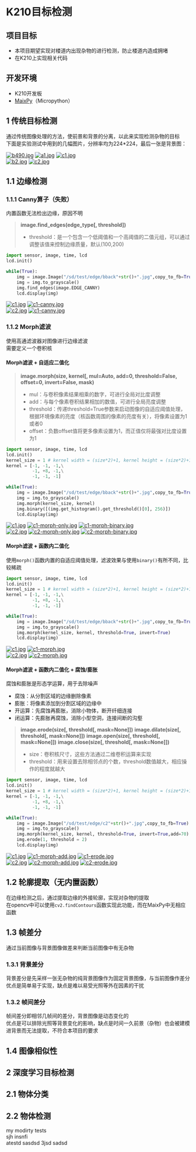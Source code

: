 # K210目标检测

## 项目目标

- 本项目期望实现对楼道内出现杂物的进行检测，防止楼道内造成拥堵
- 在K210上实现相关代码

## 开发环境

- K210开发板
- [MaixPy](https://wiki.sipeed.com/soft/maixpy/zh/)（Micropython）

## 1 传统目标检测

通过传统图像处理的方法，使前景和背景的分离，以此来实现检测杂物的目标  
下面是实验测试中用到的几幅图片，分辨率均为224*224，最后一张是背景图：

[![b490.jpg](https://i.postimg.cc/vHDMDyTp/b490.jpg)](https://postimg.cc/xcrBFWKR) [![a1.jpg](https://i.postimg.cc/d1Dk0rKC/a118.jpg)](https://postimg.cc/hzWPyJv4) [![c1.jpg](https://i.postimg.cc/PxMkmyZw/c1.jpg)](https://postimg.cc/R6q8mcgS)  
[![b2.jpg](https://i.postimg.cc/NFD1nTmP/bback.jpg)](https://postimg.cc/y3JggDfF) [![c2.jpg](https://i.postimg.cc/SxbDhhHm/c2.jpg)](https://postimg.cc/4mwz6rJ0)

## 1.1 边缘检测

### 1.1.1 Canny算子（失败）

内置函数无法检出边缘，原因不明

> **image.find_edges(edge_type[, threshold])**
> - threshold：是一个包含一个低阈值和一个高阈值的二值元组，可以通过调整该值来控制边缘质量，默认(100,200)

```py
import sensor, image, time, lcd
lcd.init()

while(True):
    img = image.Image("/sd/test/edge/bback"+str()+".jpg",copy_to_fb=True)
    img = img.to_grayscale()
    img.find_edges(image.EDGE_CANNY)
    lcd.display(img)
```

[![c1.jpg](https://i.postimg.cc/PxMkmyZw/c1.jpg)](https://postimg.cc/R6q8mcgS) [![c1-canny.jpg](https://i.postimg.cc/1zrWdDsx/c1-canny.jpg)](https://postimg.cc/sB19QQMK)  
[![c2.jpg](https://i.postimg.cc/SxbDhhHm/c2.jpg)](https://postimg.cc/4mwz6rJ0) [![c1-canny.jpg](https://i.postimg.cc/1zrWdDsx/c1-canny.jpg)](https://postimg.cc/sB19QQMK)

### 1.1.2 Morph滤波

使用高通滤波器对图像进行边缘滤波  
需要定义一个卷积核

#### Morph滤波 + 自适应二值化

> **image.morph(size, kernel[, mul=Auto, add=0, threshold=False, offset=0, invert=False, mask)**
> - mul：与卷积像素结果相乘的数字，可进行全局对比度调整
> - add：与每个像素卷积结果相加的数值，可进行全局亮度调整
> - threshold：传递threshold=True参数来启动图像的自适应阈值处理，根据环境像素的亮度（核函数周围的像素的亮度有关），将像素设置为1或者0
> - offset：负数offset值将更多像素设置为1，而正值仅将最强对比度设置为1

```py
import sensor, image, time, lcd
lcd.init()
kernel_size = 1 # kernel width = (size*2)+1, kernel height = (size*2)+1
kernel = [-1, -1, -1,\
          -1, +8, -1,\
          -1, -1, -1]

while(True):
    img = image.Image("/sd/test/edge/bback"+str()+".jpg",copy_to_fb=True)
    img = img.to_grayscale()
    img.morph(kernel_size, kernel)
    img.binary([(img.get_histogram().get_threshold()[0], 256)])
    lcd.display(img)
```

[![c1.jpg](https://i.postimg.cc/PxMkmyZw/c1.jpg)](https://postimg.cc/R6q8mcgS) [![c1-morph-only.jpg](https://i.postimg.cc/0Qb8nYJn/c1-morph-only.jpg)](https://postimg.cc/1n1h5NBV) [![c1-morph-binary.jpg](https://i.postimg.cc/pTKTfXHL/c1-morph-binary.jpg)](https://postimg.cc/sQDsyzxk)  
[![c2.jpg](https://i.postimg.cc/SxbDhhHm/c2.jpg)](https://postimg.cc/4mwz6rJ0) [![c2-morph-only.jpg](https://i.postimg.cc/PfVDdy4X/c2-morph-only.jpg)](https://postimg.cc/JtJ0qbvv) [![c2-morph-binary.jpg](https://i.postimg.cc/PxKGsBbM/c2-morph-binary.jpg)](https://postimg.cc/r0dZ5ZPd)

#### Morph滤波 + 函数内二值化

使用`morph()`函数内置的自适应阈值处理，滤波效果与使用`binary()`有所不同，比较稀疏

```py
import sensor, image, time, lcd
lcd.init()
kernel_size = 1 # kernel width = (size*2)+1, kernel height = (size*2)+1
kernel = [-1, -1, -1,\
          -1, +8, -1,\
          -1, -1, -1]

while(True):
    img = image.Image("/sd/test/edge/bback"+str()+".jpg",copy_to_fb=True)
    img = img.to_grayscale()
    img.morph(kernel_size, kernel, threshold=True, invert=True)
    lcd.display(img)
```

[![c1.jpg](https://i.postimg.cc/PxMkmyZw/c1.jpg)](https://postimg.cc/R6q8mcgS) [![c1-morph.jpg](https://i.postimg.cc/3xbC69DD/c1-morph.jpg)](https://postimg.cc/gx8ZLVsY)  
[![c2.jpg](https://i.postimg.cc/SxbDhhHm/c2.jpg)](https://postimg.cc/4mwz6rJ0) [![c2-morph.jpg](https://i.postimg.cc/XJNjCKQQ/c2-morph.jpg)](https://postimg.cc/Lq7FdPd1)

#### Morph滤波 + 函数内二值化 + 腐蚀/膨胀

腐蚀和膨胀是形态学运算，用于去除噪声

- 腐蚀：从分割区域的边缘删除像素
- 膨胀：将像素添加到分割区域的边缘中
- 开运算：先腐蚀再膨胀，消除小物体，断开纤细连接
- 闭运算：先膨胀再腐蚀，消除小型空洞，连接间断的沟壑

> **image.erode(size[, threshold[, mask=None]])**
> **image.dilate(size[, threshold[, mask=None]])**
> **image.open(size[, threshold[, mask=None]])**
> **image.close(size[, threshold[, mask=None]])**
> - size：卷积核尺寸，这些方法通过二维卷积运算来实现
> - threshold：用来设置去除相邻点的个数，threshold数值越大，相应操作的程度就越大

```py
import sensor, image, time, lcd
lcd.init()
kernel_size = 1 # kernel width = (size*2)+1, kernel height = (size*2)+1
kernel = [-1, -1, -1,\
          -1, +8, -1,\
          -1, -1, -1]

while(True):
    img = image.Image("/sd/test/edge/c2"+str()+".jpg",copy_to_fb=True)
    img = img.to_grayscale()
    img.morph(kernel_size, kernel, threshold=True, invert=True,add=70)
    img.erode(1, threshold = 2)
    lcd.display(img)
```

[![c1.jpg](https://i.postimg.cc/PxMkmyZw/c1.jpg)](https://postimg.cc/R6q8mcgS) [![c1-morph-add.jpg](https://i.postimg.cc/P55rNnr0/c1-morph-add.jpg)](https://postimg.cc/pp3t17jB) [![c1-erode.jpg](https://i.postimg.cc/MH9NFN2j/c1-erode.jpg)](https://postimg.cc/Zvyw9fqT)  
[![c2.jpg](https://i.postimg.cc/SxbDhhHm/c2.jpg)](https://postimg.cc/4mwz6rJ0) [![c2-morph-add.jpg](https://i.postimg.cc/Qd1SBw4k/c2-morph-add.jpg)](https://postimg.cc/5X98T7M6) [![c2-erode.jpg](https://i.postimg.cc/dV2mQd35/c2-erode.jpg)](https://postimg.cc/sM2ZwMpW)

## 1.2 轮廓提取（无内置函数）

在边缘检测之后，通过提取边缘的外接轮廓，实现对杂物的提取  
在opencv中可以使用`cv2.findContours`函数实现此功能，而在MaixPy中无相应函数

## 1.3 帧差分

通过当前图像与背景图像做差来判断当前图像中有无杂物

### 1.3.1 背景差分

背景差分是先采样一张无杂物的纯背景图像作为固定背景图像，与当前图像作差分  
优点是简单易于实现，缺点是难以易受光照等外在因素的干扰

### 1.3.2 帧间差分

帧间差分即相邻几帧间的差分，背景图像是动态变化的  
优点是可以排除光照等背景变化的影响，缺点是时间一久前景（杂物）也会被建模进背景而无法提取，不符合本项目的要求

## 1.4 图像相似性

## 2 深度学习目标检测

## 2.1 物体分类

## 2.2 物体检测

my modirty tests  
sjh insnfi  
atestd
sasdsd
3jsd
sadsd
